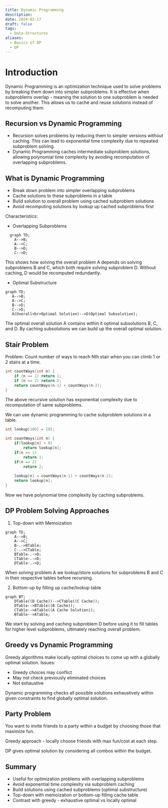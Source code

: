 ```yaml
---
title: Dynamic Programming
description: 
date: 2024-02-17
draft: false
tags:
  - Data-Structures
aliases:
  - Basics of DP
  - DP
---
```

# Introduction

Dynamic Programming is an optimization technique used to solve problems by breaking them down into simpler subproblems. It is effective when subproblems overlap - meaning the solution to one subproblem is needed to solve another. This allows us to cache and reuse solutions instead of recomputing them.

## Recursion vs Dynamic Programming

- Recursion solves problems by reducing them to simpler versions without caching. This can lead to exponential time complexity due to repeated subproblem solving. 
- Dynamic Programming caches intermediate subproblem solutions, allowing polynomial time complexity by avoiding recomputation of overlapping subproblems.

## What is Dynamic Programming

- Break down problem into simpler overlapping subproblems
- Cache solutions to these subproblems in a table
- Build solution to overall problem using cached subproblem solutions
- Avoid recomputing solutions by lookup up cached subproblems first

Characteristics:
- Overlapping Subproblems
```mermaid
  graph TD;
    A-->B;
    A-->C;
    B-->D;
    C-->D;
```
This shows how solving the overall problem A depends on solving subproblems B and C, which both require solving subproblem D. Without caching, D would be recomputed redundantly.

- Optimal Substructure
```mermaid
graph TD;
   A-->B;
   A-->C;
   B-->D;
   C-->D;
   A(Overall<br>Optimal Solution)-->D(Optimal Subsolution);
```
The optimal overall solution A contains within it optimal subsolutions B, C, and D. By caching subsolutions we can build up the overall optimal solution.

## Stair Problem 

Problem: Count number of ways to reach Nth stair when you can climb 1 or 2 stairs at a time.

```cpp
int countWays(int n) {
    if (n == 1) return 1; 
    if (n == 2) return 2;
    return countWays(n-1) + countWays(n-2);
}
```

The above recursive solution has exponential complexity due to recomputation of same subproblems.

We can use dynamic programming to cache subproblem solutions in a table.

```cpp
int lookup[100] = {0};

int countWays(int n) {
    if(lookup[n] > 0) 
        return lookup[n];
    if(n == 1) 
        return 1;
    if(n == 2)
        return 2;
        
    lookup[n] = countWays(n-1) + countWays(n-2);
    return lookup[n];
} 
```
Now we have polynomial time complexity by caching subproblems.

## DP Problem Solving Approaches

1. Top-down with Memoization 
```mermaid
graph TD;
    A-->B;
    A-->C;
    B-.->BTable;
    C-.->CTable;
    BTable-.->D;
    CTable-.->D;
    DTable-.->D;
``` 
When solving problem A we lookup/store solutions for subproblems B and C in their respective tables before recursing.

2. Bottom-up by filling up cache/lookup table
```mermaid
graph BT;
    DTable((D Cache))-->CTable((C Cache));
    DTable-->BTable((B Cache));
    CTable-->ATable((A Cache Solution));
    BTable-->ATable;
```
We start by solving and caching subproblem D before using it to fill tables for higher level subproblems, ultimately reaching overall problem.

## Greedy vs Dynamic Programming

Greedy algorithms make locally optimal choices to come up with a globally optimal solution. Issues:
- Greedy choices may conflict 
- May not check previously eliminated choices
- Not exhaustive

Dynamic programming checks all possible solutions exhaustively within given constraints to find globally optimal solution.

## Party Problem

You want to invite friends to a party within a budget by choosing those that maximize fun.

Greedy approach - locally choose friends with max fun/cost at each step.

DP gives optimal solution by considering all combos within the budget.

## Summary

- Useful for optimization problems with overlapping subproblems 
- Avoid exponential time complexity via subproblem caching
- Build solutions using cached subproblems (optimal substructure)
- Top-down with memoization or bottom-up filling cache table
- Contrast with greedy - exhaustive optimal vs locally optimal 
